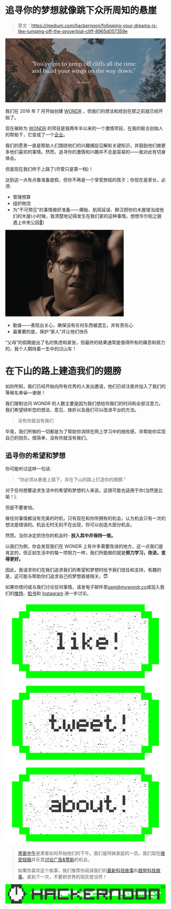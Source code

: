 # 追寻你的梦想就像跳下众所周知的悬崖

> 原文：<https://medium.com/hackernoon/following-your-dreams-is-like-jumping-off-the-proverbial-cliff-8965d057359e>

![](img/0e3265f42c39b450236ac8248d3e6c5b.png)

我们在 2016 年 7 月开始创建 [WONDR](https://hackernoon.com/tagged/wondr) ，但我们的想法和规划在那之前就已经开始了。

现在被称为 [WONDR](https://mywondr.co/) 的项目是我两年半以来的一个激情项目，在我的联合创始人的帮助下，它变成了一个[企业](https://hackernoon.com/tagged/business)。

我们的愿景一直是帮助人们围绕他们的兴趣捕捉见解和关键知识，并鼓励他们做更多他们喜欢的事情。然而，追寻你的激情和兴趣并不总是容易的——我对此有切身体会。

但是现在我们终于上路了(尽管只是第一档)！

达到这一点有点像准备度假，但你不再是一个享受旅程的孩子；你现在是家长，必须:

*   管理预算
*   组织物流
*   为“不可预见”的事情做好准备——爆胎、航班延误、醉汉把你的木屋错当成他们的木屋(小时候，我清楚地记得发生在我们家的这种事情。想想华尔街之狼遇上中央公园👀)

![](img/bcd4eda626ccfab4677d561706a69116.png)

*   勤奋——表现出关心，确保没有任何东西被遗忘，并有责任心
*   最重要的是，保护“家人”并让他们快乐

“父母”的假期是出了名的焦虑和紧张，但最终的结果通常是值得所有的痛苦和努力的，我个人期待着一生中的过山车！

# 在下山的路上建造我们的翅膀

如你所知，我们已经开始向所有优秀的人发出邀请，他们已经注册并加入了我们的等候名单😀—谢谢！

我们限制访问 WONDR 的人数主要是因为我们想给你我们的时间和全部注意力。我们希望倾听您的想法、意见、挫折以及我们可以改进平台的方法。

> 没有你就没有我们

毕竟，我们所做的一切都是为了帮助你消除在网上学习中的挫败感，并帮助你实现自己的抱负。很简单，没有你就没有我们。

## 追寻你的希望和梦想

你可能听过这样一句话:

> "你必须从悬崖上跳下，并在下山的路上打造你的翅膀."

对于任何想要追求生活中的希望和梦想的人来说，这很可能也适用于你(当然是比喻！).

但是不要害怕。

做任何事情都没有完美的时机，只有现在和你所拥有的机会。认为机会只有一次的想法是错误的。机会无时无刻不在出现，你可以创造大部分机会。

然而，当你决定抓住你的机会时- **投入其中并保持一致。**

以我们为例，你会发现我们在 WONDR 上有许多需要改进的地方，这一点我们是肯定的，但正如生活中的每一项努力一样，我们所能做的就是**努力学习，改进，变得更好。**

因此，我请求你们在我们追求我们的希望和梦想时给予我们信任和支持，有趣的是，这可能与帮助你们追求自己的梦想直接相关。😇

如果你想问或与我们讨论任何事情，请发电子邮件至[sam@mywondr.co](mailto:sam@mywondr.co)或加入我们的[推特](https://twitter.com/mywondr)、[脸书](https://www.facebook.com/MyWondr/)和 [Instagram](https://www.instagram.com/mywondr/) 进一步讨论。

[![](img/50ef4044ecd4e250b5d50f368b775d38.png)](http://bit.ly/HackernoonFB)[![](img/979d9a46439d5aebbdcdca574e21dc81.png)](https://goo.gl/k7XYbx)[![](img/2930ba6bd2c12218fdbbf7e02c8746ff.png)](https://goo.gl/4ofytp)

> [黑客中午](http://bit.ly/Hackernoon)是黑客如何开始他们的下午。我们是阿妹家庭的一员。我们现在[接受投稿](http://bit.ly/hackernoonsubmission)并乐意[讨论广告&赞助](mailto:partners@amipublications.com)的机会。
> 
> 如果你喜欢这个故事，我们推荐你阅读我们的[最新科技故事](http://bit.ly/hackernoonlatestt)和[趋势科技故事](https://hackernoon.com/trending)。直到下一次，不要把世界的现实想当然！

![](img/be0ca55ba73a573dce11effb2ee80d56.png)
